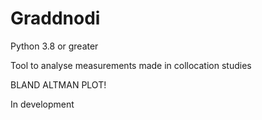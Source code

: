 # Graddnodi

Python 3.8 or greater

Tool to analyse measurements made in collocation studies

BLAND ALTMAN PLOT!

In development
